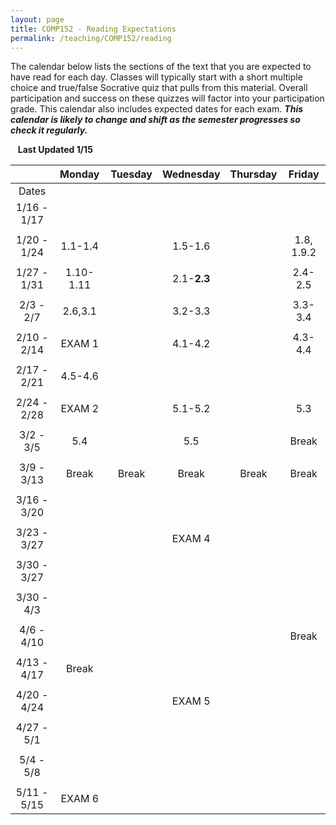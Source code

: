 ```yaml
---
layout: page
title: COMP152 - Reading Expectations
permalink: /teaching/COMP152/reading
---
```


The calendar below lists the sections of the text that you are expected to have read for each day.  Classes will typically start with a short multiple choice and true/false Socrative quiz that pulls from this material. Overall participation and success on these quizzes will factor into your participation grade. This calendar also includes expected dates for each exam. ***This calendar is likely to change and shift as the semester progresses so check it regularly.***


&nbsp;&nbsp;&nbsp;**Last Updated 1/15**


| | Monday | Tuesday | Wednesday | Thursday | Friday |
|:----: | :----: | :----: | :----: | :----:  | :----: |
|Dates | | | | |
|1/16 - 1/17  | | | | | |
| | | | | |
|1/20 - 1/24  |1.1-1.4 |  | 1.5-1.6  | |1.8, 1.9.2 |
| | | | | |
|1/27 - 1/31  |1.10-1.11 | |2.1-**2.3** | | 2.4-2.5 |
| | | | | |
|2/3 - 2/7  | 2.6,3.1 | | 3.2-3.3 | | 3.3-3.4 |
| | | | | |
|2/10 - 2/14  | EXAM 1 |  | 4.1-4.2 | | 4.3-4.4  |
| | | | | |
|2/17 - 2/21  | 4.5-4.6 | | | |  |
| | | | | |
|2/24 - 2/28  | EXAM 2 | | 5.1-5.2  | | 5.3  |
| | | | | |
|3/2 - 3/5  | 5.4  | | 5.5  | | Break  |
| | | | | |
|3/9 - 3/13  | Break | Break | Break | Break | Break |
| | | | | |
|3/16 - 3/20  | | | | | |
| | | | | |
|3/23 - 3/27  | | | EXAM 4 | | |
| | | | | |
|3/30 - 3/27  |  | | | | |
| | | | | |
|3/30 - 4/3  |  | |  | | |
| | | | | |
|4/6 - 4/10  |  | | | | Break  |
| | | | | |
|4/13 - 4/17  | Break | | | | |
| | | | | |
|4/20 - 4/24 | | |EXAM 5 | | |
| | | | | |
|4/27 - 5/1 | | | | |  |
| | | | | |
|5/4 - 5/8 | | | | | |
| | | | | |
|5/11 - 5/15 | EXAM 6 | | | |  |
